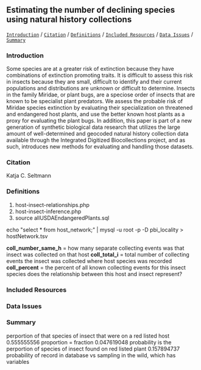 ## Estimating the number of declining species using natural history collections

[```Introduction```](#Introduction) / [```Citation```](#citation) / [```Definitions```](#definitions) / [```Included Resources```](#included-resources) /  [```Data Issues```](#data-issues) / [```Summary```](#summary)

### Introduction

Some species are at a greater risk of extinction because they have combinations of extinction promoting traits. It is difficult to assess this risk in insects because they are small, difficult to identify and their current populations and distributions are unknown or difficult to determine. Insects in the family Miridae, or plant bugs, are a speciose order of insects that are known to be specialist plant predators. We assess the probable risk of Miridae species extinction by evaluating their specialization on threatened and endangered host plants, and use the better known host plants as a proxy for evaluating the plant bugs. In addition, this paper is part of a new generation of synthetic biological data research that utilizes the large amount of well-determined and geocoded natural history collection data available through the Integrated Digitized Biocollections project, and as such, introduces new methods for evaluating and handling those datasets.

### Citation

Katja C. Seltmann


### Definitions

1. host-insect-relationships.php
2. host-insect-inference.php
3. source allUSDAEndangeredPlants.sql



echo "select * from host_network;" | mysql -u root -p -D pbi_locality > hostNetwork.tsv

**coll_number_same_h** = how many separate collecting events was that insect was collected on that host
**coll_total_i** = total number of collecting events the insect was collected where host species was recorded
**coll_percent** = the percent of all known collecting events for this insect species does the relationship between this host and insect represent?

### Included Resources

### Data Issues

### Summary

perportion of that species of insect that were on a red listed host		
0.555555556		proportion = fraction
0.047619048		probability is the perportion of species of insect found on red listed plant
0.157894737		probability of record in database vs sampling in the wild, which has variables 

